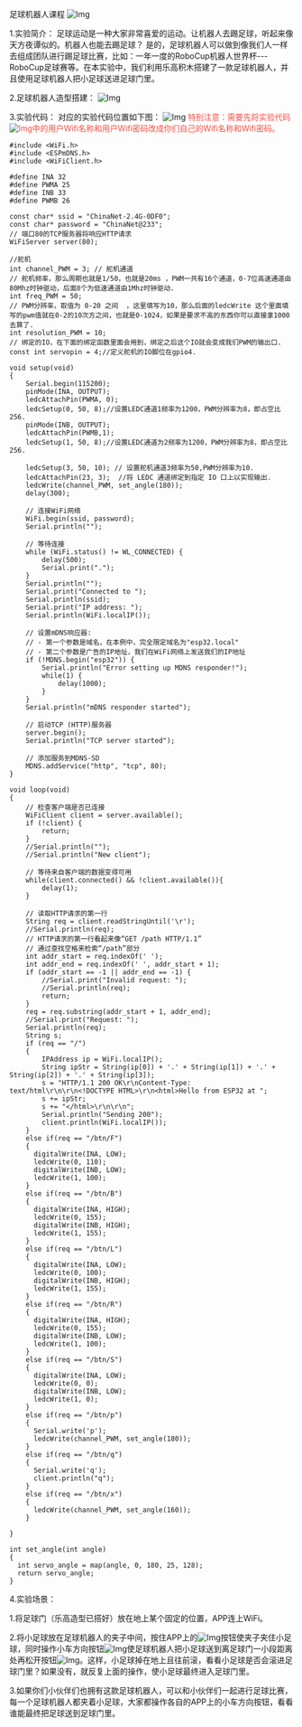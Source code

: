  足球机器人课程
![Img](/media/img-20230518131902.png)

 1.实验简介：
足球运动是一种大家非常喜爱的运动。让机器人去踢足球，听起来像天方夜谭似的。机器人也能去踢足球？ 是的，足球机器人可以做到像我们人一样去组成团队进行踢足球比赛，比如：一年一度的RoboCup机器人世界杯---RoboCup足球赛等。在本实验中，我们利用乐高积木搭建了一款足球机器人，并且使用足球机器人把小足球送进足球门里。

 2.足球机器人造型搭建：
![Img](/media/img-20230406111747.png)

 3.实验代码：
对应的实验代码位置如下图：
![Img](/media/img-20230406111854.png)
<span style="color: rgb(255, 76, 65);">特别注意：需要先将实验代码![Img](/media/img-20230406143547.png)中的用户Wifi名称和用户Wifi密码改成你们自己的Wifi名称和Wifi密码。</span>

```
#include <WiFi.h>
#include <ESPmDNS.h>
#include <WiFiClient.h>

#define INA 32
#define PWMA 25
#define INB 33
#define PWMB 26

const char* ssid = "ChinaNet-2.4G-0DF0";
const char* password = "ChinaNet@233";
// 端口80的TCP服务器将响应HTTP请求
WiFiServer server(80);

//舵机
int channel_PWM = 3; // 舵机通道
// 舵机频率，那么周期也就是1/50，也就是20ms ，PWM一共有16个通道，0-7位高速通道由80Mhz时钟驱动，后面8个为低速通道由1Mhz时钟驱动.
int freq_PWM = 50;
// PWM分辨率，取值为 0-20 之间  ，这里填写为10，那么后面的ledcWrite 这个里面填写的pwm值就在0-2的10次方之间，也就是0-1024，如果是要求不高的东西你可以直接拿1000去算了.
int resolution_PWM = 10;
// 绑定的IO，在下面的绑定函数里面会用到，绑定之后这个IO就会变成我们PWM的输出口.
const int servopin = 4;//定义舵机的IO脚位在gpio4.

void setup(void)
{
    Serial.begin(115200);
    pinMode(INA, OUTPUT);
    ledcAttachPin(PWMA, 0);
    ledcSetup(0, 50, 8);//设置LEDC通道1频率为1200，PWM分辨率为8，即占空比256.
    pinMode(INB, OUTPUT);
    ledcAttachPin(PWMB,1);
    ledcSetup(1, 50, 8);//设置LEDC通道为2频率为1200，PWM分辨率为8，即占空比256.
    
    ledcSetup(3, 50, 10); // 设置舵机通道3频率为50,PWM分辨率为10.
    ledcAttachPin(23, 3);  //将 LEDC 通道绑定到指定 IO 口上以实现输出.
    ledcWrite(channel_PWM, set_angle(180));
    delay(300);

    // 连接WiFi网络
    WiFi.begin(ssid, password);
    Serial.println("");

    // 等待连接
    while (WiFi.status() != WL_CONNECTED) {
        delay(500);
        Serial.print(".");
    }
    Serial.println("");
    Serial.print("Connected to ");
    Serial.println(ssid);
    Serial.print("IP address: ");
    Serial.println(WiFi.localIP());

    // 设置mDNS响应器:
    // - 第一个参数是域名，在本例中，完全限定域名为"esp32.local"
    // - 第二个参数是广告的IP地址，我们在WiFi网络上发送我们的IP地址
    if (!MDNS.begin("esp32")) {
        Serial.println("Error setting up MDNS responder!");
        while(1) {
            delay(1000);
        }
    }
    Serial.println("mDNS responder started");

    // 启动TCP (HTTP)服务器
    server.begin();
    Serial.println("TCP server started");

    // 添加服务到MDNS-SD
    MDNS.addService("http", "tcp", 80);
}

void loop(void)
{
    // 检查客户端是否已连接
    WiFiClient client = server.available();
    if (!client) {
        return;
    }
    //Serial.println("");
    //Serial.println("New client");

    // 等待来自客户端的数据变得可用
    while(client.connected() && !client.available()){
        delay(1);
    }

    // 读取HTTP请求的第一行
    String req = client.readStringUntil('\r');
    //Serial.println(req);
    // HTTP请求的第一行看起来像“GET /path HTTP/1.1”
    // 通过查找空格来检索“/path”部分
    int addr_start = req.indexOf(' ');
    int addr_end = req.indexOf(' ', addr_start + 1);
    if (addr_start == -1 || addr_end == -1) {
        //Serial.print("Invalid request: ");
        //Serial.println(req);
        return;
    }
    req = req.substring(addr_start + 1, addr_end);
    //Serial.print("Request: ");
    Serial.println(req);
    String s;
    if (req == "/")
    {
        IPAddress ip = WiFi.localIP();
        String ipStr = String(ip[0]) + '.' + String(ip[1]) + '.' + String(ip[2]) + '.' + String(ip[3]);
        s = "HTTP/1.1 200 OK\r\nContent-Type: text/html\r\n\r\n<!DOCTYPE HTML>\r\n<html>Hello from ESP32 at ";
        s += ipStr;
        s += "</html>\r\n\r\n";
        Serial.println("Sending 200");
        client.println(WiFi.localIP());
    }
    else if(req == "/btn/F")
    {
      digitalWrite(INA, LOW);
      ledcWrite(0, 110);
      digitalWrite(INB, LOW);
      ledcWrite(1, 100);
    }
    else if(req == "/btn/B")
    {
      digitalWrite(INA, HIGH);
      ledcWrite(0, 155);
      digitalWrite(INB, HIGH);
      ledcWrite(1, 155);
    }
    else if(req == "/btn/L")
    {
      digitalWrite(INA, LOW);
      ledcWrite(0, 100);
      digitalWrite(INB, HIGH);
      ledcWrite(1, 155);
    }
    else if(req == "/btn/R")
    {
      digitalWrite(INA, HIGH);
      ledcWrite(0, 155);
      digitalWrite(INB, LOW);
      ledcWrite(1, 100);
    }
    else if(req == "/btn/S")
    {
      digitalWrite(INA, LOW);
      ledcWrite(0, 0);
      digitalWrite(INB, LOW);
      ledcWrite(1, 0);
    }
    else if(req == "/btn/p")
    {
      Serial.write('p');
      ledcWrite(channel_PWM, set_angle(180));
    }
    else if(req == "/btn/q")
    {
      Serial.write('q');
      client.println("q");
    }
    else if(req == "/btn/x")
    {
      ledcWrite(channel_PWM, set_angle(160));
    }

}

int set_angle(int angle)
{
  int servo_angle = map(angle, 0, 180, 25, 128);
  return servo_angle;
}
```
 4.实验场景：

1.将足球门（乐高造型已搭好）放在地上某个固定的位置，APP连上WiFi。

2.将小足球放在足球机器人的夹子中间，按住APP上的![Img](/media/img-20230406112112.png)按钮使夹子夹住小足球，同时操作小车方向按钮![Img](/media/img-20230406112146.png)使足球机器人把小足球送到离足球门一小段距离处再松开按钮![Img](/media/img-20230406112300.png)。这样，小足球掉在地上且往前滚，看看小足球是否会滚进足球门里？如果没有，就反复上面的操作，使小足球最终进入足球门里。

3.如果你们小伙伴们也拥有这款足球机器人，可以和小伙伴们一起进行足球比赛，每一个足球机器人都夹着小足球，大家都操作各自的APP上的小车方向按钮，看看谁能最终把足球送到足球门里。










